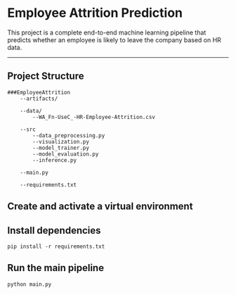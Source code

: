 # Employee Attrition Prediction

This project is a complete end-to-end machine learning pipeline that predicts whether an employee is likely to leave the company based on HR data.

---

## Project Structure

    ###EmployeeAttrition
        --artifacts/

        --data/
            --WA_Fn-UseC_-HR-Employee-Attrition.csv
        
        --src
            --data_preprocessing.py
            --visualization.py
            --model_trainer.py
            --model_evaluation.py
            --inference.py

        --main.py

        --requirements.txt

## Create and activate a virtual environment

## Install dependencies
    pip install -r requirements.txt

## Run the main pipeline
    python main.py



